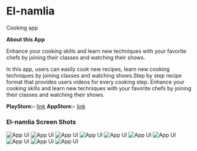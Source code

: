 # El-namlia
Cooking app

**About this App**

Enhance your cooking skills and learn new techniques with your favorite chefs by joining their classes and watching their shows.

In this app, users can easily cook new recipes, learn new cooking techniques by joining classes and watching shows.Step by step recipe format that provides users videos for every cooking step. Enhance your cooking skills and learn new techniques with your favorite chefs by joining their classes and watching their shows.


**PlayStore:-** [link](https://play.google.com/store/apps/details?id=com.secretmind.elnamila)
**AppStore:-** [link](https://apps.apple.com/ae/app/el-namlia/id1557088621)

### El-namlia Screen Shots

![App UI](/image1.jpg)
![App UI](/image2.jpg)
![App UI](/image3.jpg)
![App UI](/image4.jpg)
![App UI](/image5.jpg)
![App UI](/image6.jpg)
![App UI](/image7.jpg)
![App UI](/image8.jpg)
![App UI](/image9.jpg)
![App UI](/image10.jpg)
